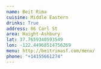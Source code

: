 ```yaml
---
name: Beit Rima
cuisine: Middle Eastern
drinks: True
address: 86 Carl St
area: Haight-Ashbury
lat: 37.7659340593549
lon: -122.44968514756269
menu: http://beitrimasf.com/menu/
phone: "+14155661274"
---
```

